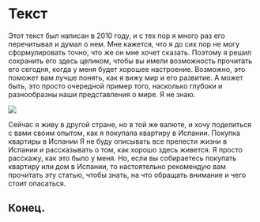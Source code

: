 # Текст
Этот текст был написан в 2010 году, и с тех пор я много раз его перечитывал и думал о нем.
Мне кажется, что я до сих пор не могу сформулировать точно, что же он мне хочет сказать.
Поэтому я решил сохранить его здесь целиком, чтобы вы имели возможность прочитать его сегодня, когда у меня будет хорошее настроение.
Возможно, это поможет вам лучше понять, как я вижу мир и его развитие.
А может быть, это просто очередной пример того, насколько глубоки и разнообразны наши представления о мире.
Я не знаю.

![](/text.jpeg)


Сейчас я живу в другой стране, но в той же валюте, и хочу поделиться с вами своим опытом, как я покупала квартиру в Испании.
Покупка квартиры в Испании
Я не буду описывать все прелести жизни в Испании и рассказывать о том, как хорошо здесь живется.
Я просто расскажу, как это было у меня.
Но, если вы собираетесь покупать квартиру или дом в Испании, то настоятельно рекомендую вам прочитать эту статью, чтобы знать, на что обращать внимание и чего стоит опасаться.

## Конец.